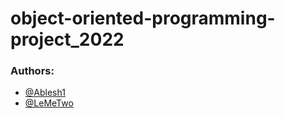 # object-oriented-programming-project_2022

### Authors:
- [@Ablesh1](https://github.com/Ablesh1)
- [@LeMeTwo](https://github.com/LeMeTwo)
